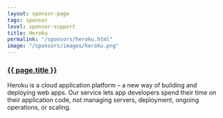 ```yaml
---
layout: sponsor-page
tags: sponsor
level: sponsor-support
title: Heroku
permalink: "/sponsors/heroku.html"
image: "/sponsors/images/heroku.png"
---
```


<h3 class="sponsor">
  <a href="{{page.permalink}}">{{ page.title }}</a>
</h3>

Heroku is a cloud application platform – a new way of building and deploying web apps. Our service lets app developers spend their time on their application code, not managing servers, deployment, ongoing operations, or scaling.
